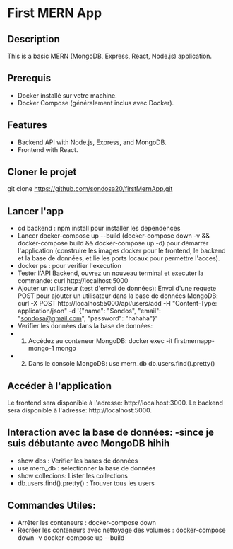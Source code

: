 # First MERN App

## Description
This is a basic MERN (MongoDB, Express, React, Node.js) application.

## Prerequis
- Docker installé sur votre machine.
- Docker Compose (généralement inclus avec Docker).

## Features
- Backend API with Node.js, Express, and MongoDB.
- Frontend with React.

## Cloner le projet
git clone https://github.com/sondosa20/firstMernApp.git

## Lancer l'app
- cd backend : npm install pour installer les dependences
- Lancer docker-compose up --build (docker-compose down -v &&  docker-compose build && docker-compose up -d) pour démarrer l'application (construire les images docker pour le frontend, le backend et la base de données, et lie les ports locaux pour permettre l'acces).
- docker ps : pour verifier l'execution 
- Tester l'API Backend, ouvrez un nouveau terminal et executer la commande: curl http://localhost:5000
- Ajouter un utilisateur (test d'envoi de données): Envoi d'une requete POST pour ajouter un utilisateur dans la base de données MongoDB: 
curl -X POST http://localhost:5000/api/users/add -H "Content-Type: application/json" -d '{"name": "Sondos", "email": "sondosa@gmail.com", "password": "hahaha"}'
- Verifier les données dans la base de données: 
 - 1. Accédez au conteneur MongoDB: docker exec -it firstmernapp-mongo-1 mongo
 - 2. Dans le console MongoDB:
    use mern_db
    db.users.find().pretty()


## Accéder à l'application
Le frontend sera disponible à l'adresse: http://localhost:3000.
Le backend sera disponible à l'adresse: http://localhost:5000.


## Interaction avec la base de données: -since je suis débutante avec MongoDB hihih
- show dbs : Verifier les bases de données
- use mern_db : selectionner la base de données
- show collecions: Lister les collections
- db.users.find().pretty() : Trouver tous les users 

## Commandes Utiles: 
- Arrêter les conteneurs : docker-compose down
- Recréer les conteneurs avec nettoyage des volumes : 
    docker-compose down -v
    docker-compose up --build